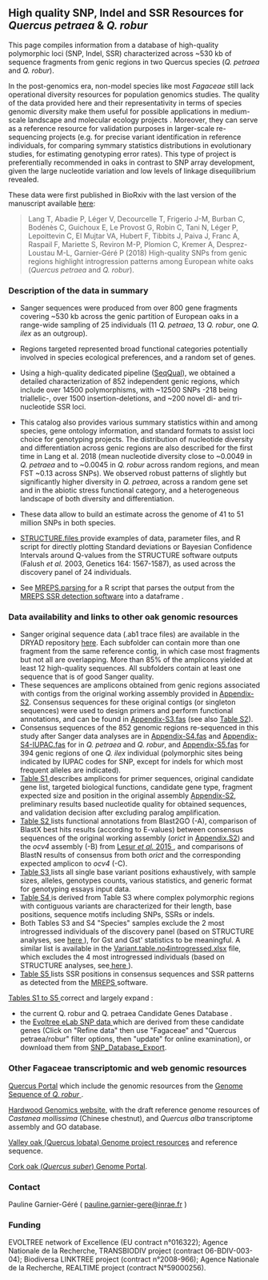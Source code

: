 ## High quality SNP, Indel and SSR Resources for <i>Quercus petraea</i> & <i>Q. robur</i>

This page compiles information from a database of high-quality polymorphic loci (SNP, Indel, SSR) characterized across ~530 kb of sequence fragments from genic regions in two Quercus species (<i>Q. petraea</i> and <i>Q. robur</i>). 

In the post-genomics era, non-model species like most <i>Fagaceae</i> still lack operational diversity resources for population genomics studies. The quality of the data provided here and their representativity in terms of species genomic diversity make them useful for possible applications in medium-scale landscape  and molecular ecology projects . Moreover, they can serve as a reference resource for validation purposes in larger-scale re-sequencing projects (e.g. for precise variant identification in reference individuals, for comparing symmary statistics distributions in evolutionary studies, for estimating genotyping error rates). This type of project is preferentially recommended in oaks in contrast to SNP array development, given the large nucleotide variation and low levels of linkage disequilibrium revealed.

These data were first published in BioRxiv with the last version of the manuscript available <A HREF="https://www.biorxiv.org/content/10.1101/388447v2"> here</A>:
<br/>
> Lang T, Abadie P, Léger V, Decourcelle T, Frigerio J-M, Burban C, Bodénès C, Guichoux E, Le Provost G, Robin C, Tani N, Léger P, Lepoittevin C, El Mujtar VA, Hubert F, Tibbits J, Paiva J, Franc A, Raspail F, Mariette S, Reviron M-P, Plomion C, Kremer A, Desprez-Loustau M-L, Garnier-Géré P (2018) High-quality SNPs from genic regions highlight introgression patterns among European white oaks (<i>Quercus petraea</i> and <i>Q. robur</i>).<br /> 

### Description of the data in summary

* Sanger sequences were produced from over 800 gene fragments covering ~530 kb across the genic partition of European oaks in a range-wide sampling of 25 individuals (11 <i>Q. petraea</i>, 13 <i>Q. robur</i>, one <i>Q. ilex</i> as an outgroup). 

* Regions targeted represented broad functional categories potentially involved in species ecological preferences, and a random set of genes.

* Using a high-quality dedicated pipeline (<A HREF="https://github.com/garniergere/SeqQual">SeqQual</A>), we obtained a detailed characterization of 852 independent genic regions, which include over 14500 polymorphisms, with ~12500 SNPs -218 being triallelic-, over 1500 insertion-deletions, and ~200 novel di- and tri-nucleotide SSR loci. 

* This catalog also provides various summary statistics within and among species, gene ontology information, and standard formats to assist loci choice for genotyping projects. The distribution of nucleotide diversity and differentiation across genic regions are also described for the first time in Lang et al. 2018 (mean nucleotide diversity close to ~0.0049 in <i>Q. petraea</i> and to ~0.0045 in <i>Q. robur</i> across random regions, and mean FST ~0.13 across SNPs). We observed robust patterns of slightly but significantly higher diversity in <i>Q. petraea</i>, across a random gene set and in the abiotic stress functional category, and a heterogeneous landscape of both diversity and differentiation. 

* These data allow to build an estimate across the genome of 41 to 51 million SNPs in both species. 

* <A HREF="STRUCTURE.files"> STRUCTURE.files </A> provide examples of data, parameter files, and R script for directly plotting Standard deviations or Bayesian Confidence Intervals around Q-values from the STRUCTURE software outputs (Falush <i>et al.</i> 2003, Genetics 164: 1567-1587), as used across the discovery panel of 24 individuals.

* See <A HREF="MREPS.parsing"> MREPS.parsing </A> for a R script that parses the output from the <A HREF="https://mreps.univ-mlv.fr/"> MREPS SSR detection software</A> into a dataframe .

### Data availability and links to other oak genomic resources

* Sanger original sequence data (.ab1 trace files) are available in the DRYAD repository <A HREF="https://datadryad.org/stash/dataset/doi:10.5061/dryad.4mw6m906j"> here</A>. Each subfolder can contain more than one fragment from the same reference contig, in which case most fragments but not all are overlapping. More than 85% of the amplicons yielded at least 12 high-quality sequences. All subfolders contain at least one sequence that is of good Sanger quality. 
* These sequences are amplicons obtained from genic regions associated with contigs from the original working assembly provided in <A HREF="Fasta"> Appendix-S2</A>. Consensus sequences for these original contigs (or singleton sequences) were used to design primers and perform functional annotations, and can be found in <A HREF="Fasta"> Appendix-S3.fas</A> (see also <A HREF="Tables.S1.to.S5"> Table S2</A>).
* Consensus sequences of the 852 genomic regions re-sequenced in this study after Sanger data analyses are in <A HREF="Fasta"> Appendix-S4.fas</A> and <A HREF="Fasta"> Appendix-S4-IUPAC.fas</A> for in <i>Q. petraea</i> and <i>Q. robur</i>, and <A HREF="Fasta"> Appendix-S5.fas</A> for 394 genic regions of one <i>Q. ilex</i> individual (polymorphic sites being indicated by IUPAC codes for SNP, except for indels for which most frequent alleles are indicated).
* <A HREF="Genes.and.SNPs"> Table S1 </A> describes amplicons for primer sequences, original candidate gene list, targeted biological functions, candidate gene type, fragment expected size and position in the original assembly <A HREF="Fasta"> Appendix-S2</A>, preliminary results based nucleotide quality for obtained sequences, and validation decision after excluding paralog amplification.
* <A HREF="Genes.and.SNPs"> Table S2 </A> lists functional annotations from Blast2GO (-A), comparison of BlastX best hits results (according to E-values) between consensus sequences of the original working assembly (<i>orict</i> in <A HREF="Fasta"> Appendix.S2</A>) and the <i>ocv4</i> assembly (-B) from <A HREF="https://bmcgenomics.biomedcentral.com/articles/10.1186/s12864-015-1331-9"> Lesur <i>et al.</i> 2015 </A>, and comparisons of BlastN results of consensus from both <i>orict</i> and the corresponding expected amplicon to <i>ocv4</i> (-C). 
* <A HREF="Genes.and.SNPs"> Table S3 </A> lists all single base variant positions exhaustively, with sample sizes, alleles, genotypes counts, various statistics, and generic format for genotyping essays input data. 
* <A HREF="Genes.and.SNPs"> Table S4 </A> is derived from Table S3 where complex polymorphic regions with contiguous variants are characterized for their length, base positions, sequence motifs including SNPs, SSRs or indels. 
* Both Tables S3 and S4 "Species" samples exclude the 2 most introgressed individuals of the discovery panel (based on STRUCTURE analyses, see <A HREF="STRUCTURE.files/STRU.plot.bci.541.random.pdf"> here </A>), for Gst and Gst' statistics to be meaningful. A similar list is available in the <A HREF="Genes.and.SNPs"> Variant.table.no4introgressed.xlsx</A> file, which excludes the 4 most introgressed individuals (based on STRUCTURE analyses, see<A HREF="STRUCTURE.files/STRU.plot.bci.541.random.pdf"> here </A>).
* <A HREF="Genes.and.SNPs"> Table S5 </A> lists SSR positions in consensus sequences and SSR patterns as detected from the <A HREF="https://mreps.univ-mlv.fr/"> MREPS </A> software. 

<A HREF="Genes.and.SNPs"> Tables S1 to S5 </A> correct and largely expand :
* the current Q. robur and Q. petraea Candidate Genes Database <A HREF="http://www.evoltree.eu/index.php/e-recources/databases/candidate-genes"> </A>. 
* the <A HREF="http://www.evoltree.eu/index.php/snp-db/"> Evoltree eLab SNP data </A> which are derived from these candidate genes (Click on "Refine data" then use "Fagaceae" and "Quercus petraea/robur" filter options, then "update" for online examination), or download them from <A HREF="http://www.evoltree.eu/et_extensions/elab-data/SNP_Database_Export.xls"> SNP_Database_Export</A>.

### Other Fagaceae transcriptomic and web genomic resources

<A HREF="https://arachne.pierroton.inra.fr/QuercusPortal/index.php?p=fmap"> Quercus Portal</A> which include the genomic resources from the <A HREF="http://www.oakgenome.fr/"> Genome Sequence of <i>Q. robur</i> </A>. 

<A HREF="https://www.hardwoodgenomics.org/"> Hardwood Genomics website</A>, with the draft reference genome resources of <i>Castanea
  mollissima</i> (Chinese chestnut), and <i>Quercus alba</i> transcriptome assembly and GO database.

<A HREF="https://valleyoak.ucla.edu/"> Valley oak (Quercus lobata) Genome project resources</A> and reference sequence.

<A HREF="http://corkoakdb.org//"> Cork oak (<i>Quercus suber</i>) Genome Portal</A>.

### Contact 
Pauline Garnier-Géré ( pauline.garnier-gere@inrae.fr )

### Funding

EVOLTREE network of Excellence (EU contract n°016322); Agence Nationale de la Recherche, TRANSBIODIV project (contract 06-BDIV-003-04); Biodiversa LINKTREE project (contract n°2008-966); Agence Nationale de la Recherche, REALTIME project (contract N°59000256).
